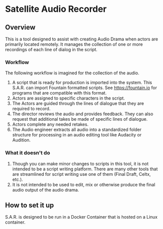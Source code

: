 # Satellite Audio Recorder

## Overview
This is a tool designed to assist with creating Audio Drama when actors are primarily located remotely.  It manages the collection of one or more recordings of each line of dialog  in the script.  

### Workflow
The following workflow is imagined for the collection of the audio.

1. A script that is ready for production is imported into the system.  This S.A.R. can import Fountain formatted scripts.  See https://fountain.io for programs that are compatible with this format.
2. Actors are assigned to specific characters in the script.
3. The Actors are guided through the lines of dialogue that they are required to record. 
4. The director reviews the audio and provides feedback.  They can also request that additional takes be made of specific lines of dialogue.
5. Actors complete any needed retakes.
6. The Audio engineer extracts all audio into a standardized folder structure for processing in an audio editing tool like Audacity or Audition.

### What it doesn't do
1.  Though you can make minor changes to scripts in this tool, it is not intended to be a script writing platform.  There are many other tools that are streamlined for script writing use one of them (Final Draft, Celtx, etc.).
2.  It is not intended to be used to edit, mix or otherwise produce the final audio output of the audio drama.

## How to set it up

S.A.R. is designed to be run in a Docker Container that is hosted on a Linux container.  

